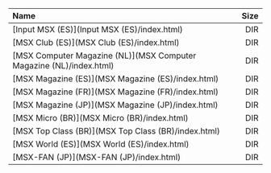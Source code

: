 |Name|Size|
|:---|---:|
|[Input MSX (ES)](Input MSX (ES)/index.html)|DIR|
|[MSX Club (ES)](MSX Club (ES)/index.html)|DIR|
|[MSX Computer Magazine (NL)](MSX Computer Magazine (NL)/index.html)|DIR|
|[MSX Magazine (ES)](MSX Magazine (ES)/index.html)|DIR|
|[MSX Magazine (FR)](MSX Magazine (FR)/index.html)|DIR|
|[MSX Magazine (JP)](MSX Magazine (JP)/index.html)|DIR|
|[MSX Micro (BR)](MSX Micro (BR)/index.html)|DIR|
|[MSX Top Class (BR)](MSX Top Class (BR)/index.html)|DIR|
|[MSX World (ES)](MSX World (ES)/index.html)|DIR|
|[MSX-FAN (JP)](MSX-FAN (JP)/index.html)|DIR|
